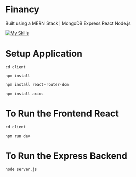 # Financy

Built using a MERN Stack | MongoDB Express React Node.js

[![My Skills](https://skillicons.dev/icons?i=mongodb,express,react,nodejs)](https://skillicons.dev)

# Setup Application 

<code>cd client</code>

<code>npm install</code>

<code>npm install react-router-dom</code>

<code>npm install axios</code>

# To Run the Frontend React

<code>cd client</code>

<code>npm run dev</code>

# To Run the Express Backend

<code>node server.js</code>
     
 

